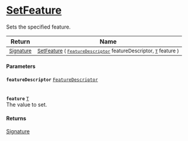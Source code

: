 # [SetFeature](./Signature-100663442.md)

Sets the specified feature.

| Return | Name | 
| --- | --- | 
| <sub>[Signature](./../Signature.md)</sub>| <sub>[SetFeature](./Signature-100663442.md) ( [`FeatureDescriptor`](./../FeatureDescriptor.md) featureDescriptor, [`T`](./Signature-100663442.md) feature )</sub>| <br>


#### Parameters
**`featureDescriptor`**  [`FeatureDescriptor`](./../FeatureDescriptor.md)<br><br><br>**`feature`**  [`T`](./Signature-100663442.md)<br>The value to set.
#### Returns
[Signature](./../Signature.md)<br>
